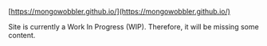 ﻿[https://mongowobbler.github.io/](https://mongowobbler.github.io/)

Site is currently a Work In Progress (WIP). Therefore, it will be missing some content. 